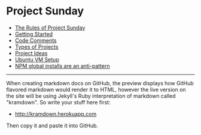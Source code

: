 # Project Sunday

* [The Rules of Project Sunday](https://projectsunday.github.io/docs/the-rules)
* [Getting Started](https://dev.to/thejaredwilcurt/getting-started-in-web-dev-2med)
* [Code Comments](https://dev.to/thejaredwilcurt/properly-commenting-code-literal-vs-contextual-comments-1o8h)
* [Types of Projects](https://medium.com/@thejaredwilcurt/finishing-the-projects-you-start-c34c27aa6f0f)
* [Project Ideas](https://projectsunday.github.io/docs/project-ideas)
* [Ubuntu VM Setup](https://projectsunday.github.io/Public/UbuntuVMSetup.html)
* [NPM global installs are an anti-pattern](https://projectsunday.github.io/docs/npm-global)

* * *

When creating markdown docs on GitHub, the preview displays how GitHub flavored markdown would render it to HTML, however the live version on the site will be using Jekyll's Ruby interpretation of markdown called "kramdown". So write your stuff here first:

* http://kramdown.herokuapp.com

Then copy it and paste it into GitHub.
